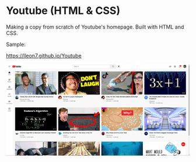 # Youtube (HTML & CSS)

Making a copy from scratch of Youtube's homepage. Built with HTML and CSS. 

Sample: 

https://lleon7.github.io/Youtube

![Screenshot of my Youtube copy](Sample.png)
